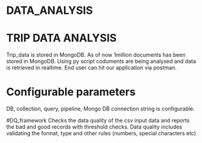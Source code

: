 # DATA_ANALYSIS
# TRIP DATA ANALYSIS
Trip_data is stored in MongoDB. As of now 1million documents has been stored in MongoDB.
Using py script coduments are being analysed and data is retrieved in realtime.
End user can hit our application via postman.

# Configurable parameters
DB, collection, query, pipeline, Mongo DB connection string is configurable.

#DQ_framework
Checks the data quality of the csv input data and reports the bad and good records with threshold checks.
Data quality includes validating the format, type and other rules (numbers, special characters etc)
